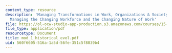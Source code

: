 ```yaml
---
content_type: resource
description: 'Managing Transformations in Work, Organizations & Society: Session 1:
  Managing the Changing Workforce and the Changing Nature of Work'
file: https://ol-ocw-studio-app-production.s3.amazonaws.com/courses/15-343-managing-transformations-in-work-organizations-and-society-spring-2002/560f6605516a1a5d56fe351c5f8039b4_mod_1_historical_evol.pdf
file_type: application/pdf
resourcetype: Document
title: mod_1_historical_evol.pdf
uid: 560f6605-516a-1a5d-56fe-351c5f8039b4
---
```

